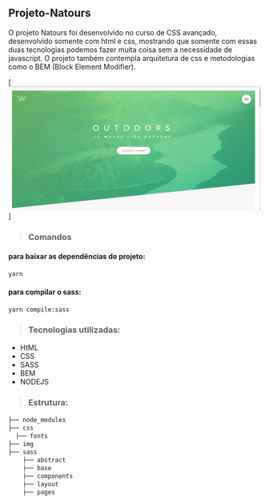 ## Projeto-Natours

O projeto Natours foi desenvolvido no curso de CSS avançado, desenvolvido somente com html e css, mostrando que somente com essas duas tecnologias podemos fazer muita coisa sem a necessidade de javascript. O projeto também contempla arquitetura de css e metodologias como o BEM (Block Element Modifier).

[![alt text](./img/natours-image.png "Imagem do projeto")]

> ### Comandos

#### para baixar as dependências do projeto:
```
yarn
```

#### para compilar o sass:
```
yarn compile:sass
```

> ### Tecnologias utilizadas:
- HtML
- CSS
- SASS
- BEM
- NODEJS

> ### Estrutura:

    ├── node_modules  
    ├── css
      ├── fonts
    ├── img
    ├── sass
        ├── abstract
        ├── base
        ├── components
        ├── layout
        ├── pages
